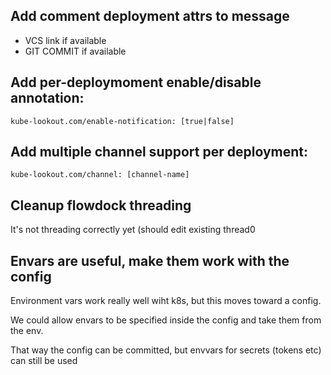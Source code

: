 ## Add comment deployment attrs to message

- VCS link if available 
- GIT COMMIT if available

## Add per-deploymoment enable/disable annotation:

```
kube-lookout.com/enable-notification: [true|false]
```
## Add multiple channel support per deployment:

```
kube-lookout.com/channel: [channel-name]
```

## Cleanup flowdock threading

It's not threading correctly yet (should edit existing thread0

## Envars are useful, make them work with the config

Environment vars work really well wiht k8s, but this moves toward a config.

We could allow envars to be specified inside the config and take them from the env.

That way the config can be committed,  but envvars for secrets (tokens etc) can still be used
